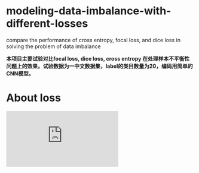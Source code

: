 # modeling-data-imbalance-with-different-losses
compare the performance of cross entropy, focal loss, and dice loss in solving the problem of data imbalance

**本项目主要试验对比focal loss, dice loss, cross entropy 在处理样本不平衡性问题上的效果。试验数据为一中文数据集，label的类目数量为20，编码用简单的CNN模型。**

# About loss
![image](https://github.com/cjymz886/modeling-data-imbalance-with-different-losses/blob/main/imgs/imbalance_data_with_loss.pdf)
